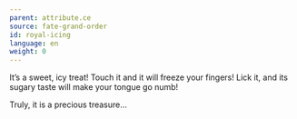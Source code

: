```yaml
---
parent: attribute.ce
source: fate-grand-order
id: royal-icing
language: en
weight: 0
---
```


It’s a sweet, icy treat! Touch it and it will freeze your fingers! Lick it, and its sugary taste will make your tongue go numb!

Truly, it is a precious treasure…
